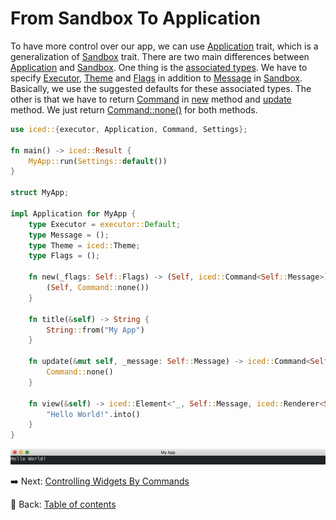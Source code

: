 # From Sandbox To Application

To have more control over our app, we can use [Application](https://docs.iced.rs/iced/application/trait.Application.html) trait, which is a generalization of [Sandbox](https://docs.iced.rs/iced/trait.Sandbox.html) trait.
There are two main differences between [Application](https://docs.iced.rs/iced/application/trait.Application.html) and [Sandbox](https://docs.iced.rs/iced/trait.Sandbox.html).
One thing is the [associated types](https://doc.rust-lang.org/stable/book/ch19-03-advanced-traits.html#specifying-placeholder-types-in-trait-definitions-with-associated-types).
We have to specify [Executor](https://docs.iced.rs/iced/application/trait.Application.html#associatedtype.Executor), [Theme](https://docs.iced.rs/iced/application/trait.Application.html#associatedtype.Theme) and [Flags](https://docs.iced.rs/iced/application/trait.Application.html#associatedtype.Flags) in addition to [Message](https://docs.iced.rs/iced/trait.Sandbox.html#associatedtype.Message) in [Sandbox](https://docs.iced.rs/iced/trait.Sandbox.html).
Basically, we use the suggested defaults for these associated types.
The other is that we have to return [Command](https://docs.iced.rs/iced/struct.Command.html) in [new](https://docs.iced.rs/iced/application/trait.Application.html#tymethod.new) method and [update](https://docs.iced.rs/iced/application/trait.Application.html#tymethod.update) method.
We just return [Command::none()](https://docs.iced.rs/iced/struct.Command.html#method.none) for both methods.

```rust
use iced::{executor, Application, Command, Settings};

fn main() -> iced::Result {
    MyApp::run(Settings::default())
}

struct MyApp;

impl Application for MyApp {
    type Executor = executor::Default;
    type Message = ();
    type Theme = iced::Theme;
    type Flags = ();

    fn new(_flags: Self::Flags) -> (Self, iced::Command<Self::Message>) {
        (Self, Command::none())
    }

    fn title(&self) -> String {
        String::from("My App")
    }

    fn update(&mut self, _message: Self::Message) -> iced::Command<Self::Message> {
        Command::none()
    }

    fn view(&self) -> iced::Element<'_, Self::Message, iced::Renderer<Self::Theme>> {
        "Hello World!".into()
    }
}
```

![From sandbox to application](./pic/from_sandbox_to_application.png)

:arrow_right:  Next: [Controlling Widgets By Commands](./controlling_widgets_by_commands.md)

:blue_book: Back: [Table of contents](./../README.md)
